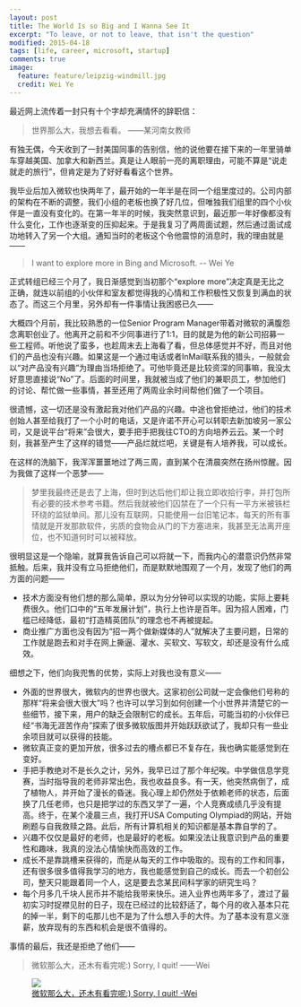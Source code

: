 ```yaml
---
layout: post
title: The World Is so Big and I Wanna See It
excerpt: "To leave, or not to leave, that isn't the question"
modified: 2015-04-18
tags: [life, career, microsoft, startup]
comments: true
image:
  feature: feature/leipzig-windmill.jpg
  credit: Wei Ye
---
```


最近网上流传着一封只有十个字却充满情怀的辞职信：

> 世界那么大，我想去看看。
>    ——某河南女教师

有独无偶，今天收到了一封美国同事的告别信，他的说他要在接下来的一年里骑单车穿越美国、加拿大和新西兰。真是让人眼前一亮的离职理由，可能不算是“说走就走的旅行”，但肯定是为了好好看看这个世界。

我毕业后加入微软也快两年了，最开始的一年半是在同一个组里度过的。公司内部的架构在不断的调整，我们小组的老板也换了好几位，但唯独我们组里的四个小伙伴是一直没有变化的。在第一年半的时候，我突然意识到，最近那一年好像都没有什么变化，工作也逐渐变的压抑起来。于是我复习了两周面试题，然后通过面试成功地转入了另一个大组。通知当时的老板这个令他震惊的消息时，我的理由就是——

> I want to explore more in Bing and Microsoft.
>    -- Wei Ye

正式转组已经三个月了，我日渐感觉到当初那个“explore more”决定真是无比之正确，就连以前组的小伙伴和室友都觉得我的心情和工作积极性又恢复到满血的状态了。而这三个月里，另外却有一件事情让我困惑已久——

大概四个月前，我比较熟悉的一位Senior Program Manager带着对微软的满腹怨念离职创业了。他离开之前和不少同事进行了1:1，目的就是为他的新公司招募一些工程师。听他说了蛮多，也趁周末去上海看了看，但总体感觉并不好，而且对他们的产品也没有兴趣。如果这是一个通过电话或者InMail联系我的猎头，一般就会以“对产品没有兴趣”为理由当场拒绝了。可他毕竟还是比较资深的同事嘛，我没太好意思直接说“No”了。后面的时间里，我就被当成了他们的兼职员工，参加他们的讨论、帮忙做一些事情，甚至还用了两周业余时间帮他们做了一个项目。

很遗憾，这一切还是没有激起我对他们产品的兴趣。中途也曾拒绝过，他们的技术创始人甚至给我打了一个小时的电话，又是许诺不开心可以转职去新加坡另一家公司，又是说平台“将来”会很大，要手把手把我往CTO的方向培养云云。某一个时刻，我甚至产生了这样的错觉——产品烂就烂吧，关键是有人培养我，可以成长。

在这样的洗脑下，我浑浑噩噩地过了两三周，直到某个在清晨突然在扬州惊醒。因为我做了这样一个恶梦——

> 梦里我最终还是去了上海，但时到达后他们却让我立即收拾行李，并打包所有必要的技术参考书籍。然后我就被他们囚禁在了一个只有一平方米被铁栏环绕的监狱单间。那儿没有互联网，只能使用一台旧笔记本，每天的所有事情就是开发那款软件，劣质的食物会从门的下方塞进来，我甚至无法离开座位，也不知道何时可以被释放。

很明显这是一个隐喻，就算我告诉自己可以将就一下，而我内心的潜意识仍然非常抵触。后来，我并没有立马拒绝他们，而是默默地围观了一个月，发现了他们的两方面的问题——

* 技术方面没有他们想的那么简单，原以为分分钟可以实现的功能，实际上要耗费很久。他们口中的“五年发展计划”，执行上也许是百年。因为招人困难，门槛已经降低，最初“打造精英团队”的理念也不再被提起。
* 商业推广方面也没有因为“招一两个做新媒体的人”就解决了主要问题，日常的工作就是跑去和对手在网上撕逼、灌水、买软文、写软文，却还是没有什么成效。

细想之下，他们向我兜售的优势，实际上对我也没有意义——

* 外面的世界很大，微软内的世界也很大。这家初创公司就一定会像他们号称的那样“将来会很大很大”吗？也许可以学习到如何创建一个小世界并清楚它的一些细节，接下来，用户的缺乏会限制它的成长。五年后，可能当初的小伙伴已经“书海无涯苦作舟”探索了很多微软版图并开始跃跃欲试了，我却只有一些业余项目就可以获得的技能。
* 微软真正变的更加开放，很多过去的槽点都已不复存在，我也确实能感觉到在变好。
* 手把手教绝对不是长久之计，另外，我早已过了那个年纪唉。中学做信息学竞赛，当时指导我的老师非常出色，我也收益良多。有一天，他突然病倒了，成了植物人，并开始了漫长的昏迷。我心理上却仍然处于依赖老师的状态，后面换了几任老师，也只是把学过的东西又学了一遍，个人竞赛成绩几乎没有提高。终于，在某个凌晨三点，我打开USA Computing Olympiad的网站，开始刷题与自我救赎之路。此后，所有计算机相关的知识都是基本靠自学的了。
* 兴趣不仅仅是最好的老师，也是最好的老板。如果没法让我意识到产品的重要性和趣味，我真的没法心情愉快而高效的工作。
* 成长不是靠跳槽来获得的，而是从每天的工作中吸取的。现有的工作和同事，还有很多很多值得我学习的地方，我也能感觉到自己的成长。而去一个初创公司，整天只能跟着同一个人，这是要去念某民间科学家的研究生吗？
* 每个月多几千块人民币并不能给我带来快乐。进入业界也两年多了，渡过了最初实习时捉襟见肘的日子，现在已经过的比较舒适了，每个月的收入基本只花的掉一半，剩下的屯那儿也不是为了什么想入手的大件。为了基本没有意义涨薪，放弃现有的东西和机会是很不值得的。

事情的最后，我还是拒绝了他们——

> 微软那么大，还木有看完呢:) Sorry, I quit!
>    ——Wei

<figure>
  <a href="{{ site.url }}/images/photo/sorry-i-stay-4-msft.jpg"><img src="{{ site.url }}/images/photo/sorry-i-stay-4-msft.jpg"></a>
  <figcaption>
    <a href="{{ site.url }}" title="微软那么大，还木有看完呢:) Sorry, I quit! -Wei">微软那么大，还木有看完呢:) Sorry, I quit! -Wei</a>
  </figcaption>
</figure>

